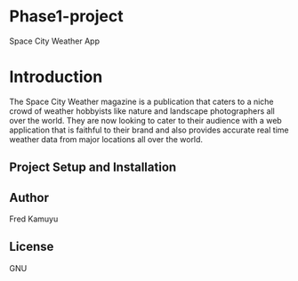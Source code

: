 # Phase1-project
Space City Weather App

# Introduction

The Space City Weather magazine is a publication that caters to a niche crowd of weather hobbyists like nature and landscape photographers all over the world. They are now looking to cater to their audience with a web application that is faithful to their brand and also provides accurate real time weather data from major locations all over the world. 

## Project Setup and Installation

## Author
Fred Kamuyu
## License
GNU